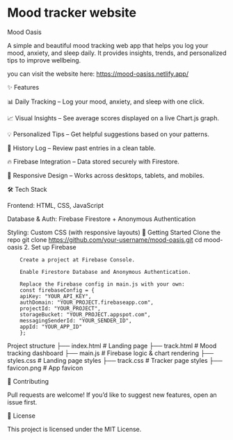 # Mood tracker website

Mood Oasis

A simple and beautiful mood tracking web app that helps you log your mood, anxiety, and sleep daily.
It provides insights, trends, and personalized tips to improve wellbeing.

you can visit the website here: https://mood-oasiss.netlify.app/


✨ Features

  📊 Daily Tracking – Log your mood, anxiety, and sleep with one click.

  📈 Visual Insights – See average scores displayed on a live Chart.js graph.

  💡 Personalized Tips – Get helpful suggestions based on your patterns.

  📖 History Log – Review past entries in a clean table.

  🔥 Firebase Integration – Data stored securely with Firestore.

  🎨 Responsive Design – Works across desktops, tablets, and mobiles.

🛠️ Tech Stack

  Frontend: HTML, CSS, JavaScript

  Database & Auth: Firebase Firestore + Anonymous Authentication

  Styling: Custom CSS (with responsive layouts)
  🚀 Getting Started
      Clone the repo
         git clone https://github.com/your-username/mood-oasis.git
         cd mood-oasis
      2. Set up Firebase

        Create a project at Firebase Console.

        Enable Firestore Database and Anonymous Authentication.

        Replace the Firebase config in main.js with your own:
        const firebaseConfig = {
        apiKey: "YOUR_API_KEY",
        authDomain: "YOUR_PROJECT.firebaseapp.com",
        projectId: "YOUR_PROJECT",
        storageBucket: "YOUR_PROJECT.appspot.com",
        messagingSenderId: "YOUR_SENDER_ID",
        appId: "YOUR_APP_ID"
        };

  Project structure
├── index.html        # Landing page
├── track.html        # Mood tracking dashboard
├── main.js           # Firebase logic & chart rendering
├── styles.css        # Landing page styles
├── track.css         # Tracker page styles
├── favicon.png       # App favicon


🙌 Contributing

Pull requests are welcome! If you’d like to suggest new features, open an issue first.

📜 License

This project is licensed under the MIT License.


